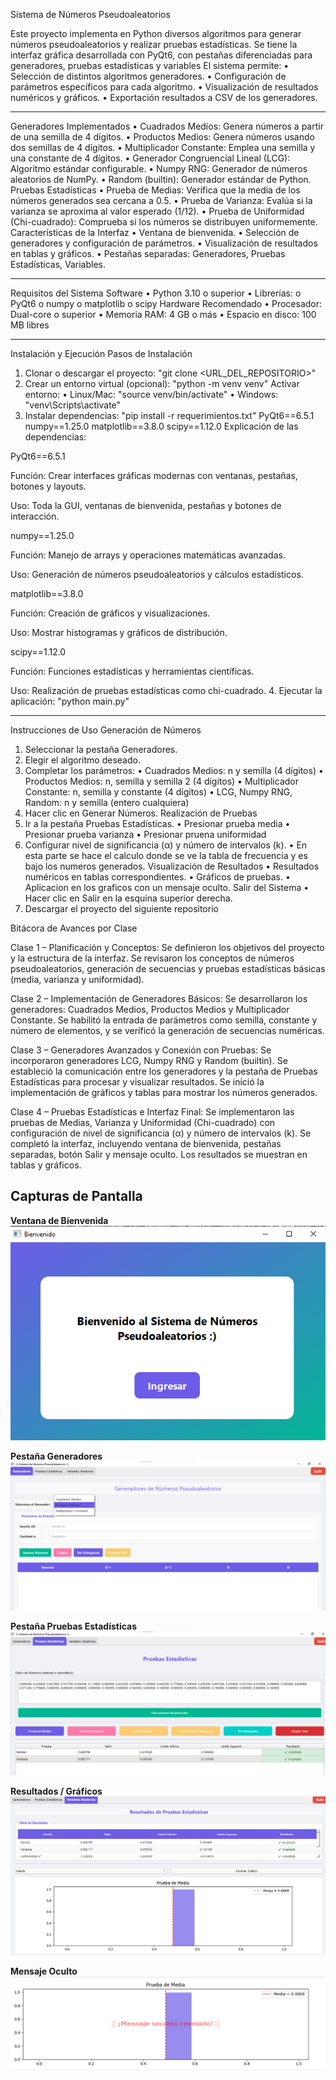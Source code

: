 Sistema de Números Pseudoaleatorios

Este proyecto implementa en Python diversos algoritmos para generar números pseudoaleatorios y realizar pruebas estadísticas.
Se tiene la interfaz gráfica desarrollada con PyQt6, con pestañas diferenciadas para generadores, pruebas estadísticas y variables
El sistema permite:
•	Selección de distintos algoritmos generadores.
•	Configuración de parámetros específicos para cada algoritmo.
•	Visualización de resultados numéricos y gráficos.
•	Exportación resultados a CSV de los generadores.

________________________________________
Generadores Implementados
•	Cuadrados Medios: Genera números a partir de una semilla de 4 dígitos.
•	Productos Medios: Genera números usando dos semillas de 4 dígitos.
•	Multiplicador Constante: Emplea una semilla y una constante de 4 dígitos.
•	Generador Congruencial Lineal (LCG): Algoritmo estándar configurable.
•	Numpy RNG: Generador de números aleatorios de NumPy.
•	Random (builtin): Generador estándar de Python.
Pruebas Estadísticas
•	Prueba de Medias: Verifica que la media de los números generados sea cercana a 0.5.
•	Prueba de Varianza: Evalúa si la varianza se aproxima al valor esperado (1/12).
•	Prueba de Uniformidad (Chi-cuadrado): Comprueba si los números se distribuyen uniformemente.
Características de la Interfaz
•	Ventana de bienvenida.
•	Selección de generadores y configuración de parámetros.
•	Visualización de resultados en tablas y gráficos.
•	Pestañas separadas: Generadores, Pruebas Estadísticas, Variables.
________________________________________
Requisitos del Sistema
Software
•	Python 3.10 o superior
•	Librerías:
o	PyQt6
o	numpy
o	matplotlib
o	scipy
Hardware Recomendado
•	Procesador: Dual-core o superior
•	Memoria RAM: 4 GB o más
•	Espacio en disco: 100 MB libres
________________________________________
Instalación y Ejecución
Pasos de Instalación
1.	Clonar o descargar el proyecto:
"git clone <URL_DEL_REPOSITORIO>"
2.	Crear un entorno virtual (opcional):
"python -m venv venv"
Activar entorno:
•	Linux/Mac: "source venv/bin/activate"
•	Windows: "venv\Scripts\activate"
3.	Instalar dependencias:
"pip install -r requerimientos.txt"
PyQt6==6.5.1
numpy==1.25.0
matplotlib==3.8.0
scipy==1.12.0
Explicación de las dependencias:

PyQt6==6.5.1

Función: Crear interfaces gráficas modernas con ventanas, pestañas, botones y layouts.

Uso: Toda la GUI, ventanas de bienvenida, pestañas y botones de interacción.

numpy==1.25.0

Función: Manejo de arrays y operaciones matemáticas avanzadas.

Uso: Generación de números pseudoaleatorios y cálculos estadísticos.

matplotlib==3.8.0

Función: Creación de gráficos y visualizaciones.

Uso: Mostrar histogramas y gráficos de distribución.

scipy==1.12.0

Función: Funciones estadísticas y herramientas científicas.

Uso: Realización de pruebas estadísticas como chi-cuadrado.
4.	Ejecutar la aplicación:
"python main.py"
________________________________________
Instrucciones de Uso
Generación de Números
1.	Seleccionar la pestaña Generadores.
2.	Elegir el algoritmo deseado.
3.	Completar los parámetros:
•	Cuadrados Medios: n y semilla (4 dígitos)
•	Productos Medios: n, semilla y semilla 2 (4 dígitos)
•	Multiplicador Constante: n, semilla y constante (4 dígitos)
•	LCG, Numpy RNG, Random: n y semilla (entero cualquiera)
4.	Hacer clic en Generar Números.
Realización de Pruebas
1.	Ir a la pestaña Pruebas Estadísticas.
•   Presionar prueba media
•   Presionar prueba varianza
•   Presionar pruena uniformidad
2.	Configurar nivel de significancia (α) y número de intervalos (k).
•   En esta parte se hace el calculo donde se ve la tabla de frecuencia y es bajo los numeros generados.
Visualización de Resultados
•	Resultados numéricos en tablas correspondientes.
•	Gráficos de pruebas.
•	Aplicacion en los graficos con un mensaje oculto.
Salir del Sistema
•	Hacer clic en Salir en la esquina superior derecha.
3. Descargar el proyecto del siguiente repositorio

Bitácora de Avances por Clase

Clase 1 – Planificación y Conceptos:
Se definieron los objetivos del proyecto y la estructura de la interfaz. Se revisaron los conceptos de números pseudoaleatorios, generación de secuencias y pruebas estadísticas básicas (media, varianza y uniformidad).

Clase 2 – Implementación de Generadores Básicos:
Se desarrollaron los generadores: Cuadrados Medios, Productos Medios y Multiplicador Constante. Se habilitó la entrada de parámetros como semilla, constante y número de elementos, y se verificó la generación de secuencias numéricas.

Clase 3 – Generadores Avanzados y Conexión con Pruebas:
Se incorporaron generadores LCG, Numpy RNG y Random (builtin). Se estableció la comunicación entre los generadores y la pestaña de Pruebas Estadísticas para procesar y visualizar resultados. Se inició la implementación de gráficos y tablas para mostrar los números generados.

Clase 4 – Pruebas Estadísticas e Interfaz Final:
Se implementaron las pruebas de Medias, Varianza y Uniformidad (Chi-cuadrado) con configuración de nivel de significancia (α) y número de intervalos (k). Se completó la interfaz, incluyendo ventana de bienvenida, pestañas separadas, botón Salir y mensaje oculto. Los resultados se muestran en tablas y gráficos.
## Capturas de Pantalla

**Ventana de Bienvenida**  
![Bienvenida](capturas/bienvenida.png)

**Pestaña Generadores**  
![Generadores](capturas/generadores.png)

**Pestaña Pruebas Estadísticas**  
![Pruebas](capturas/pruebas.png)

**Resultados / Gráficos**  
![Resultados](capturas/resultados.png)

**Mensaje Oculto**  
![Mensaje](capturas/mensaje.png)
